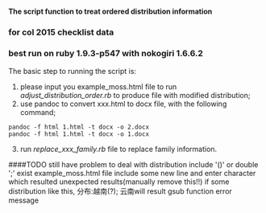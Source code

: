 #### The script function to treat ordered distribution information
### for col 2015 checklist data
### best run on ruby 1.9.3-p547 with nokogiri 1.6.6.2
The basic step to running the script is:

1. please input you example_moss.html file to run *adjust_distribution_order.rb* to produce file with modified distribution;
2. use pandoc to convert xxx.html to docx file, with the following command;
```
pandoc -f html 1.html -t docx -o 2.docx
pandoc -f html 1.html -t docx -o 1.docx
```
3. run *replace_xxx_family.rb* file to replace family information.

####TODO
still have problem to deal with distribution include '()' or double ';' exist
example_moss.html file include some new line and enter character which resulted unexpected results(manually remove this!!)
if some distribution like this, 分布:越南(?); 云南will result gsub function error message

